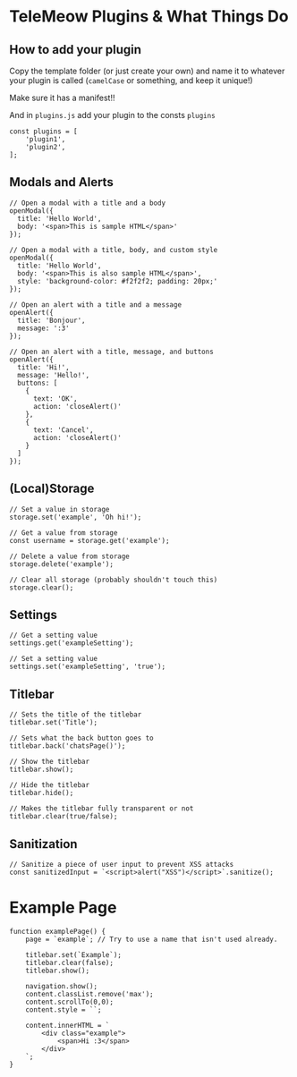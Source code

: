 # TeleMeow Plugins & What Things Do

## How to add your plugin

Copy the template folder (or just create your own) and name it to whatever your plugin is called (``camelCase`` or something, and keep it unique!)

Make sure it has a manifest!!

And in ``plugins.js`` add your plugin to the consts ``plugins``

```
const plugins = [
    'plugin1',
    'plugin2',
];
```

## Modals and Alerts

```
// Open a modal with a title and a body
openModal({
  title: 'Hello World',
  body: '<span>This is sample HTML</span>'
});

// Open a modal with a title, body, and custom style
openModal({
  title: 'Hello World',
  body: '<span>This is also sample HTML</span>',
  style: 'background-color: #f2f2f2; padding: 20px;'
});
```

```
// Open an alert with a title and a message
openAlert({
  title: 'Bonjour',
  message: ':3'
});

// Open an alert with a title, message, and buttons
openAlert({
  title: 'Hi!',
  message: 'Hello!',
  buttons: [
    {
      text: 'OK',
      action: 'closeAlert()'
    },
    {
      text: 'Cancel',
      action: 'closeAlert()'
    }
  ]
});
```

## (Local)Storage

```
// Set a value in storage
storage.set('example', 'Oh hi!');

// Get a value from storage
const username = storage.get('example');

// Delete a value from storage
storage.delete('example');

// Clear all storage (probably shouldn't touch this)
storage.clear();
```

## Settings
```
// Get a setting value
settings.get('exampleSetting');

// Set a setting value
settings.set('exampleSetting', 'true');
```

## Titlebar
```
// Sets the title of the titlebar
titlebar.set('Title');

// Sets what the back button goes to
titlebar.back('chatsPage()');

// Show the titlebar
titlebar.show();

// Hide the titlebar
titlebar.hide();

// Makes the titlebar fully transparent or not
titlebar.clear(true/false);
```

## Sanitization
```
// Sanitize a piece of user input to prevent XSS attacks
const sanitizedInput = `<script>alert("XSS")</script>`.sanitize();
```

# Example Page
```
function examplePage() {
    page = `example`; // Try to use a name that isn't used already.

    titlebar.set(`Example`);
    titlebar.clear(false);
    titlebar.show();

    navigation.show();
    content.classList.remove('max');
    content.scrollTo(0,0);
    content.style = ``;

    content.innerHTML = `
        <div class="example"> 
            <span>Hi :3</span>
        </div>
    `;
}
```